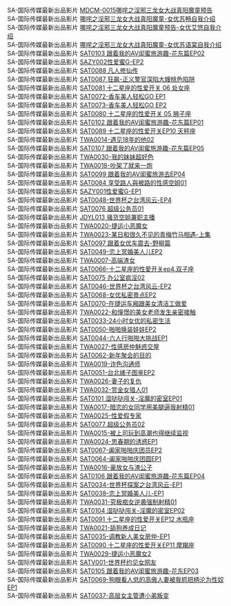 SA-国际传媒最新出品影片    [MDCM-0015哪咤之淫邪三龙女大战真阳魔童预告](http://sagj.me/videoDetail/2ec625303e1a49a5.html)                
SA-国际传媒最新出品影片    [哪咤之淫邪三龙女大战真阳魔童-女优苏畅自我介绍](http://sagj.me/videoDetail/55f739bb95f9e0da.html)            
SA-国际传媒最新出品影片    [哪咤之淫邪三龙女大战真阳魔童预告-女优艾悠自我介绍](http://sagj.me/videoDetail/6426ad82cb560a00.html)            
SA-国际传媒最新出品影片    [哪咤之淫邪三龙女大战真阳魔童-女优苏语棠自我介绍](http://sagj.me/videoDetail/de6d492bd5eddb5f.html)            
SA-国际传媒最新出品影片    [SAT0103 跟着我的AV闺蜜旅游趣-花东篇EP02](http://sagj.me/videoDetail/d2d5a936e112ac0e.html)                   
SA-国际传媒最新出品影片    [SAZY002性爱蜜G-EP2](http://sagj.me/videoDetail/468710389655066d.html)                   
SA-国际传媒最新出品影片    [SAT0088 凡人修仙传](http://sagj.me/videoDetail/d838c6b2dc1e2899.html)                   
SA-国际传媒最新出品影片    [SAT0087 狂飙-正义警官深陷大嫂桃色陷阱](http://sagj.me/videoDetail/6a29c30e143c09cc.html)                   
SA-国际传媒最新出品影片    [SAT0081 十二星座的性爱开关 06 处女座](http://sagj.me/videoDetail/287eea410ece9ba6.html)                   
SA-国际传媒最新出品影片    [SAT0072-香车美人轻松GO EP1](http://sagj.me/videoDetail/c4f10467e09f5c6d.html)                   
SA-国际传媒最新出品影片    [SAT0073-香车美人轻松GO EP2](http://sagj.me/videoDetail/de1b2df55c00eef0.html)                   
SA-国际传媒最新出品影片    [SAT0080 十二星座的性爱开关 05 狮子座](http://sagj.me/videoDetail/f615f6b679d73b96.html)                   
SA-国际传媒最新出品影片    [SAT0102 跟着我的AV闺蜜旅游趣-花东篇EP01](http://sagj.me/videoDetail/ba00c09f2bbd826a.html)                   
SA-国际传媒最新出品影片    [SAT0089 十二星座的性爱开关EP10 天秤座](http://sagj.me/videoDetail/d6e595ddd24c01b6.html)                   
SA-国际传媒最新出品影片    [TWA0014-遇见18年的他02](http://sagj.me/videoDetail/a3108c131c16ced9.html)                   
SA-国际传媒最新出品影片    [SAT0107 跟着我的AV闺蜜旅游趣-花东篇EP05](http://sagj.me/videoDetail/807d477701dad5fd.html)                   
SA-国际传媒最新出品影片    [TWA0030-我的妹妹超好色](http://sagj.me/videoDetail/7c866b7d59ed381b.html)                   
SA-国际传媒最新出品影片    [TWA0018-吵架了就来一炮](http://sagj.me/videoDetail/6e7a7a29b35c09b9.html)                   
SA-国际传媒最新出品影片    [SAT0099 跟着我的AV闺蜜旅游去EP04](http://sagj.me/videoDetail/5c79ca9379c56186.html)                   
SA-国际传媒最新出品影片    [SAT0084 享受路人與被路的性感空姐01](http://sagj.me/videoDetail/97713584e6348b67.html)                   
SA-国际传媒最新出品影片    [SAZY001性爱蜜G-EP1](http://sagj.me/videoDetail/94239d8f740fa763.html)                   
SA-国际传媒最新出品影片    [SAT0048-世界杯之台湾风云-EP4](http://sagj.me/videoDetail/8d3e6e6b0273d0e9.html)                   
SA-国际传媒最新出品影片    [SAT0076 超级公务员01](http://sagj.me/videoDetail/8a6ff4b687744bec.html)                   
SA-国际传媒最新出品影片    [JDYL013 骚货空姐兼职主播](http://sagj.me/videoDetail/88bd7e8bfe7a13b0.html)                   
SA-国际传媒最新出品影片    [TWA0020-捷运小恶魔女](http://sagj.me/videoDetail/2456f2111f5afe8d.html)                   
SA-国际传媒最新出品影片    [TWA0023-某日和很久不见的青梅竹马相遇-上集](http://sagj.me/videoDetail/36101ffa29319fde.html)                   
SA-国际传媒最新出品影片    [SAT0097 跟着女优车震去-野柳篇](http://sagj.me/videoDetail/0b9b69e934b275e7.html)                   
SA-国际传媒最新出品影片    [SAT0049-恋上冥婚美人儿EP2](http://sagj.me/videoDetail/d01a87ddbc069f81.html)                   
SA-国际传媒最新出品影片    [TWA0007-高端渣女](http://sagj.me/videoDetail/cfbd8d3bcf0a2fc2.html)                   
SA-国际传媒最新出品影片    [SAT0066-十二星座的性愛开关ep4.双子座](http://sagj.me/videoDetail/c6666485dc91c7d5.html)                   
SA-国际传媒最新出品影片    [SAT0075 办公室疯淫02](http://sagj.me/videoDetail/bfa93e9123e9074a.html)                   
SA-国际传媒最新出品影片    [SAT0046-世界杯之台湾风云-EP2](http://sagj.me/videoDetail/b887309b02d3b8e4.html)                   
SA-国际传媒最新出品影片    [SAT0068-女优私密景点EP2](http://sagj.me/videoDetail/a7cfd228c11a877e.html)                   
SA-国际传媒最新出品影片    [SAT0070-在捷运车厢跟美女清洁工做爱](http://sagj.me/videoDetail/9d7de6f8d9a1f817.html)                   
SA-国际传媒最新出品影片    [TWA0022-和憧憬的美女老师发生亲密接触](http://sagj.me/videoDetail/ff6373c97dd45d95.html)                   
SA-国际传媒最新出品影片    [SAT0033-24小时女优的私密生活](http://sagj.me/videoDetail/7159e5227c976191.html)                   
SA-国际传媒最新出品影片    [SAT0050-啪啪换装娃娃EP2](http://sagj.me/videoDetail/50e3d757bb8c7469.html)                   
SA-国际传媒最新出品影片    [SAT0044-六人行啪啪大挑战EP1](http://sagj.me/videoDetail/1c6a05527494dddd.html)                   
SA-国际传媒最新出品影片    [TWA0027-性感房仲魅惑交屋](http://sagj.me/videoDetail/1a78f7379ed988a6.html)                   
SA-国际传媒最新出品影片    [SAT0062-新年聚会的目的](http://sagj.me/videoDetail/0f28aaabd4509016.html)                   
SA-国际传媒最新出品影片    [TWA0019-诈色沟通师](http://sagj.me/videoDetail/dd0df1ebd44c949c.html)                   
SA-国际传媒最新出品影片    [SAT0051-台北婊子图鉴EP2](http://sagj.me/videoDetail/a0f09dde70c7c0de.html)                   
SA-国际传媒最新出品影片    [TWA0026-妻子的复仇](http://sagj.me/videoDetail/513a776278db15ec.html)                   
SA-国际传媒最新出品影片    [TWA0032-赏金女猎人01](http://sagj.me/videoDetail/3f646c7c912cc39b.html)                   
SA-国际传媒最新出品影片    [SAT0101 湿哒哒闯关-淫魔的密室EP01](http://sagj.me/videoDetail/2f69727c0a948656.html)                   
SA-国际传媒最新出品影片    [TWA0017-暗恋的女同学用美腿逼我射精01](http://sagj.me/videoDetail/1889d3187615f459.html)                   
SA-国际传媒最新出品影片    [TWA0025-性爱假专家](http://sagj.me/videoDetail/eb717e19da57ba67.html)                   
SA-国际传媒最新出品影片    [SAT0077 超级公务员02](http://sagj.me/videoDetail/a1eb40ad0d41cfb5.html)                   
SA-国际传媒最新出品影片    [TWA0015-被上司玩到高潮也得继续监视](http://sagj.me/videoDetail/90c1657931500c4e.html)                   
SA-国际传媒最新出品影片    [TWA0024-思春期的诱惑EP1](http://sagj.me/videoDetail/e3b98a4942a4965c.html)                   
SA-国际传媒最新出品影片    [SAT0067-阖家啪啪庆团员EP2](http://sagj.me/videoDetail/e2cb0c7ee954aa7f.html)                   
SA-国际传媒最新出品影片    [SAT0064-阖家啪啪庆团圆EP1](http://sagj.me/videoDetail/d76da317bb818512.html)                   
SA-国际传媒最新出品影片    [TWA0016-豪放女与渣公子](http://sagj.me/videoDetail/6814baa74ab7d5bf.html)                   
SA-国际传媒最新出品影片    [SAT0106 跟着我的AV闺蜜旅游趣-花东篇EP04](http://sagj.me/videoDetail/7fb1572dc1b285cd.html)                   
SA-国际传媒最新出品影片    [SAT0034-世界杯探案之台湾风云-EP1](http://sagj.me/videoDetail/fe5c9242637f0f96.html)                   
SA-国际传媒最新出品影片    [SAT0038-恋上冥婚美人儿-EP1](http://sagj.me/videoDetail/fd327c0222f64ebf.html)                   
SA-国际传媒最新出品影片    [TWA0031-究极痴女逆袭强制射精01](http://sagj.me/videoDetail/ec9054fcb57414bc.html)                   
SA-国际传媒最新出品影片    [SAT0104 湿哒哒闯关-淫魔的密室EP02](http://sagj.me/videoDetail/7f1c7bd9f3f98965.html)                   
SA-国际传媒最新出品影片    [SAT0091 十二星座的性爱开关EP12 水瓶座](http://sagj.me/videoDetail/dc4d262198a72f04.html)                   
SA-国际传媒最新出品影片    [TWA0021-舔狗养成日记](http://sagj.me/videoDetail/c56c61215105c455.html)                   
SA-国际传媒最新出品影片    [SAT0035-调教新人美女房仲-EP1](http://sagj.me/videoDetail/b08b72d116a7cdd3.html)                   
SA-国际传媒最新出品影片    [SAT0090 十二星座的性爱开关EP11 摩羯座](http://sagj.me/videoDetail/5087d7217388cd07.html)                   
SA-国际传媒最新出品影片    [TWA0029-捷运小恶魔女2](http://sagj.me/videoDetail/3fe9e27f8703ec2b.html)                   
SA-国际传媒最新出品影片    [SATV001-世界杯约见女网友](http://sagj.me/videoDetail/1ba35d97f4404a1d.html)                   
SA-国际传媒最新出品影片    [SAT0105 跟着我的AV闺蜜旅游趣-花东EP03](http://sagj.me/videoDetail/0d9f5eade13c3861.html)                   
SA-国际传媒最新出品影片    [SAT0069-狗眼看人低的高傲人妻被我抓把柄沦为性奴EP1](http://sagj.me/videoDetail/0a88c873be5b2266.html)                   
SA-国际传媒最新出品影片    [SAT0037-高层女主管遭小弟叛变](http://sagj.me/videoDetail/00c302321e03e13a.html)                                  


